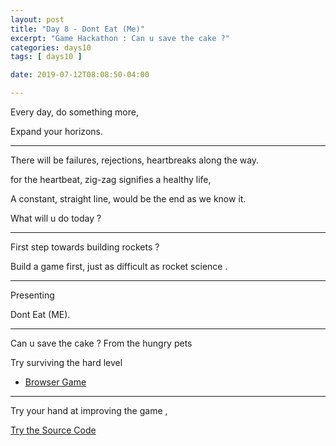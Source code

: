 ```yaml
---
layout: post
title: "Day 8 - Dont Eat (Me)"
excerpt: "Game Hackathon : Can u save the cake ?"
categories: days10
tags: [ days10 ]

date: 2019-07-12T08:08:50-04:00

---
```


Every day, do something more,

Expand your horizons.

--------------

There will be failures, rejections, heartbreaks along the way.

for the heartbeat, zig-zag signifies a healthy life,

A constant, straight line, would be the end as we know it.

What will u do today ?

----

First step towards building rockets ?

Build a game first, just as difficult as rocket science .

----------
Presenting

Dont Eat (ME).

---------
Can u save the cake ? From the hungry pets

Try surviving the hard level

* [Browser Game](https://slabs.tech/tasty-assassin/)

<!-- [Android Game](https://github.com/slabstech/tasty-assassin)
-->

-----------

Try your hand at improving the game ,

[Try the Source Code](https://github.com/slabstech/tasty-assassin)
